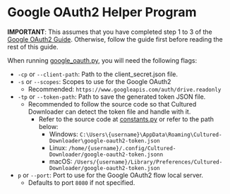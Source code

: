 # Google OAuth2 Helper Program

**IMPORTANT**: This assumes that you have completed step 1 to 3 of the [Google OAuth2 Guide](google_oauth2_guide.md). Otherwise, follow the guide first before reading the rest of this guide.

When running [google_oauth.py](https://github.com/KJHJason/Cultured-Downloader/blob/main/src/helper/google_oauth.py), you will need the following flags:

- `-cp` or `--client-path`: Path to the client_secret.json file.
- `-s` or `--scopes`: Scopes to use for the Google OAuth2
  - Recommended: `https://www.googleapis.com/auth/drive.readonly`
- `-tp` or `--token-path`: Path to save the generated token JSON file.
  - Recommended to follow the source code so that Cultured Downloader can detect the token file and handle with it.
    - Refer to the source code at [constants.py](https://github.com/KJHJason/Cultured-Downloader/blob/90e3b7ec892224a5723effda7a34920efe50e509/src/utils/constants.py#L34-L49) or refer to the path below:
      - Windows: `C:\Users\{username}\AppData\Roaming\Cultured-Downloader\google-oauth2-token.json`
      - Linux: `/home/{username}/.config/Cultured-Downloader/google-oauth2-token.jsonn`
      - macOS: `/Users/{username}/Library/Preferences/Cultured-Downloader/google-oauth2-token.json`
- `p` or `--port`: Port to use for the Google OAuth2 flow local server.
  - Defaults to port `8080` if not specified.